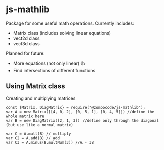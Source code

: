 # js-mathlib
Package for some useful math operations.
Currently includes:
+ Matrix class (includes solving linear equations)
+ vect2d class
+ vect3d class
  
Planned for future:
+ More equations (not only linear) :+1:
+ Find intersections of different functions

## Using Matrix class
Creating and multiplying matrices
```
const {Matrix, DiagMatrix} = require("@zombocode/js-mathlib");
var A = new Matrix([[4, 0, 2], [0, 5, 1], [0, 4, 5]]) //define the whole matrix here
var B = new DiagMatrix([2, 1, 3]) //define only through the diagonal (but use like a normal matrix)

var C = A.mult(B) // multiply
var C2 = A.add(B) // add
var C3 = A.minus(B.multNum(3)) //A - 3B


```


